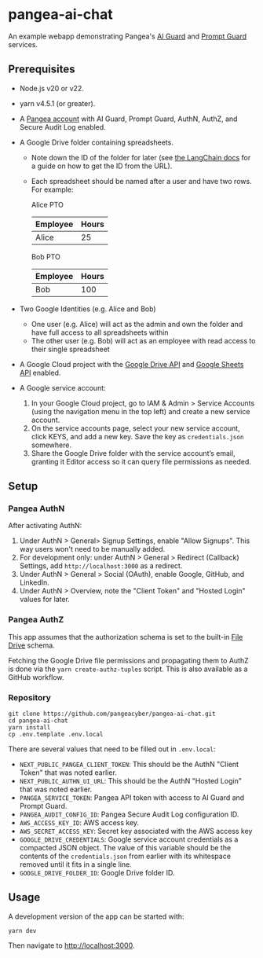 # pangea-ai-chat

An example webapp demonstrating Pangea's [AI Guard][] and [Prompt Guard][]
services.

## Prerequisites

- Node.js v20 or v22.
- yarn v4.5.1 (or greater).
- A [Pangea account][Pangea signup] with AI Guard, Prompt Guard, AuthN, AuthZ,
  and Secure Audit Log enabled.
- A Google Drive folder containing spreadsheets.

  - Note down the ID of the folder for later (see [the LangChain docs][retrieve-the-google-docs]
    for a guide on how to get the ID from the URL).
  - Each spreadsheet should be named after a user and have two rows. For example:

    Alice PTO

    | Employee | Hours |
    | -------- | ----- |
    | Alice    | 25    |

    Bob PTO

    | Employee | Hours |
    | -------- | ----- |
    | Bob      | 100   |

- Two Google Identities (e.g. Alice and Bob)
  - One user (e.g. Alice) will act as the admin and own the folder and have full
    access to all spreadsheets within
  - The other user (e.g. Bob) will act as an employee with read access to their
    single spreadsheet
- A Google Cloud project with the [Google Drive API][] and [Google Sheets API][] enabled.
- A Google service account:
  1. In your Google Cloud project, go to IAM & Admin > Service Accounts (using
     the navigation menu in the top left) and create a new service account.
  2. On the service accounts page, select your new service account, click KEYS,
     and add a new key. Save the key as `credentials.json` somewhere.
  3. Share the Google Drive folder with the service account’s email, granting it
     Editor access so it can query file permissions as needed.

## Setup

### Pangea AuthN

After activating AuthN:

1. Under AuthN > General> Signup Settings, enable "Allow Signups". This way
   users won't need to be manually added.
2. For development only: under AuthN > General > Redirect (Callback) Settings,
   add `http://localhost:3000` as a redirect.
3. Under AuthN > General > Social (OAuth), enable Google, GitHub, and LinkedIn.
4. Under AuthN > Overview, note the "Client Token" and "Hosted Login" values for
   later.

### Pangea AuthZ

This app assumes that the authorization schema is set to the built-in
[File Drive][reset-authorization-schema] schema.

Fetching the Google Drive file permissions and propagating them to AuthZ is done
via the `yarn create-authz-tuples` script. This is also available as a GitHub
workflow.

### Repository

```
git clone https://github.com/pangeacyber/pangea-ai-chat.git
cd pangea-ai-chat
yarn install
cp .env.template .env.local
```

There are several values that need to be filled out in `.env.local`:

- `NEXT_PUBLIC_PANGEA_CLIENT_TOKEN`: This should be the AuthN "Client Token"
  that was noted earlier.
- `NEXT_PUBLIC_AUTHN_UI_URL`: This should be the AuthN "Hosted Login" that was
  noted earlier.
- `PANGEA_SERVICE_TOKEN`: Pangea API token with access to AI Guard and Prompt
  Guard.
- `PANGEA_AUDIT_CONFIG_ID`: Pangea Secure Audit Log configuration ID.
- `AWS_ACCESS_KEY_ID`: AWS access key.
- `AWS_SECRET_ACCESS_KEY`: Secret key associated with the AWS access key
- `GOOGLE_DRIVE_CREDENTIALS`: Google service account credentials as a compacted
  JSON object. The value of this variable should be the contents of the
  `credentials.json` from earlier with its whitespace removed until it fits in a
  single line.
- `GOOGLE_DRIVE_FOLDER_ID`: Google Drive folder ID.

## Usage

A development version of the app can be started with:

```
yarn dev
```

Then navigate to <http://localhost:3000>.

[AI Guard]: https://pangea.cloud/docs/ai-guard/
[Prompt Guard]: https://pangea.cloud/docs/prompt-guard/
[Pangea signup]: https://pangea.cloud/signup
[reset-authorization-schema]: https://pangea.cloud/docs/authz/general#reset-authorization-schema
[Google Drive API]: https://console.cloud.google.com/flows/enableapi?apiid=drive.googleapis.com
[Google Sheets API]: https://console.cloud.google.com/flows/enableapi?apiid=sheets.googleapis.com
[retrieve-the-google-docs]: https://python.langchain.com/docs/integrations/retrievers/google_drive/#retrieve-the-google-docs
